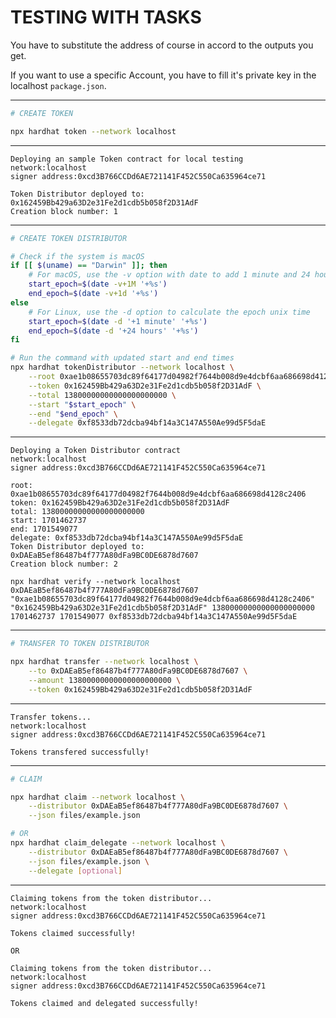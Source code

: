 # TESTING WITH TASKS

You have to substitute the address of course in accord to the outputs you get.

If you want to use a specific Account, you have to fill it's private key in the localhost `package.json`.

----------

```bash
# CREATE TOKEN

npx hardhat token --network localhost
```

-----------

    Deploying an sample Token contract for local testing
    network:localhost 
    signer address:0xcd3B766CCDd6AE721141F452C550Ca635964ce71

    Token Distributor deployed to: 0x162459Bb429a63D2e31Fe2d1cdb5b058f2D31AdF 
    Creation block number: 1

-----------

```bash
# CREATE TOKEN DISTRIBUTOR

# Check if the system is macOS
if [[ $(uname) == "Darwin" ]]; then
    # For macOS, use the -v option with date to add 1 minute and 24 hours
    start_epoch=$(date -v+1M '+%s')
    end_epoch=$(date -v+1d '+%s')
else
    # For Linux, use the -d option to calculate the epoch unix time
    start_epoch=$(date -d '+1 minute' '+%s')
    end_epoch=$(date -d '+24 hours' '+%s')
fi

# Run the command with updated start and end times
npx hardhat tokenDistributor --network localhost \
    --root 0xae1b08655703dc89f64177d04982f7644b008d9e4dcbf6aa686698d4128c2406 \
    --token 0x162459Bb429a63D2e31Fe2d1cdb5b058f2D31AdF \
    --total 13800000000000000000000 \
    --start "$start_epoch" \
    --end "$end_epoch" \
    --delegate 0xf8533db72dcba94bf14a3C147A550Ae99d5F5daE
```

-----------

    Deploying a Token Distributor contract
    network:localhost 
    signer address:0xcd3B766CCDd6AE721141F452C550Ca635964ce71

    root: 0xae1b08655703dc89f64177d04982f7644b008d9e4dcbf6aa686698d4128c2406 
    token: 0x162459Bb429a63D2e31Fe2d1cdb5b058f2D31AdF 
    total: 13800000000000000000000 
    start: 1701462737 
    end: 1701549077 
    delegate: 0xf8533db72dcba94bf14a3C147A550Ae99d5F5daE 
    Token Distributor deployed to: 0xDAEaB5ef86487b4f777A80dFa9BC0DE6878d7607 
    Creation block number: 2

    npx hardhat verify --network localhost 0xDAEaB5ef86487b4f777A80dFa9BC0DE6878d7607 "0xae1b08655703dc89f64177d04982f7644b008d9e4dcbf6aa686698d4128c2406" "0x162459Bb429a63D2e31Fe2d1cdb5b058f2D31AdF" 13800000000000000000000 1701462737 1701549077 0xf8533db72dcba94bf14a3C147A550Ae99d5F5daE

-----------

```bash
# TRANSFER TO TOKEN DISTRIBUTOR

npx hardhat transfer --network localhost \
    --to 0xDAEaB5ef86487b4f777A80dFa9BC0DE6878d7607 \
    --amount 13800000000000000000000 \
    --token 0x162459Bb429a63D2e31Fe2d1cdb5b058f2D31AdF
```

-------------
    Transfer tokens...
    network:localhost 
    signer address:0xcd3B766CCDd6AE721141F452C550Ca635964ce71

    Tokens transfered successfully!
-------------

```bash
# CLAIM

npx hardhat claim --network localhost \
    --distributor 0xDAEaB5ef86487b4f777A80dFa9BC0DE6878d7607 \
    --json files/example.json

# OR
npx hardhat claim_delegate --network localhost \
    --distributor 0xDAEaB5ef86487b4f777A80dFa9BC0DE6878d7607 \
    --json files/example.json \
    --delegate [optional]
```

-------------
    Claiming tokens from the token distributor...
    network:localhost 
    signer address:0xcd3B766CCDd6AE721141F452C550Ca635964ce71

    Tokens claimed successfully!

    OR

    Claiming tokens from the token distributor...
    network:localhost 
    signer address:0xcd3B766CCDd6AE721141F452C550Ca635964ce71

    Tokens claimed and delegated successfully!

